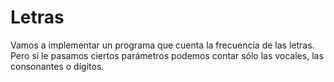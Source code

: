 # Letras

Vamos a implementar un programa que cuenta la frecuencia de las letras. Pero si le pasamos ciertos parámetros podemos contar sólo las vocales, las consonantes o dígitos.


